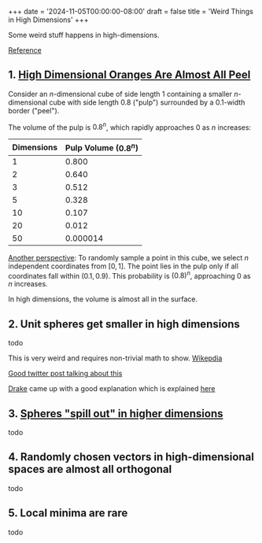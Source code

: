 +++
date = '2024-11-05T00:00:00-08:00'
draft = false
title = 'Weird Things in High Dimensions'
+++

Some weird stuff happens in high-dimensions. 

[Reference](https://x.com/aryehazan/status/1817877048053911912)


## 1. [High Dimensional Oranges Are Almost All Peel](https://x.com/tszzl/status/1817081479190708528)



Consider an $n$-dimensional cube of side length 1 containing a smaller $n$-dimensional cube with side length $0.8$ ("pulp") surrounded by a $0.1$-width border ("peel"). 

The volume of the pulp is $0.8^n$, which rapidly approaches 0 as $n$ increases:


| Dimensions | Pulp Volume ($0.8^n$) |
|------------|------------------------|
| 1          | 0.800                 |
| 2          | 0.640                 |
| 3          | 0.512                 |
| 5          | 0.328                 |
| 10         | 0.107                 |
| 20         | 0.012                 |
| 50         | 0.000014              |

[Another perspective](https://x.com/Jsevillamol/status/1817213852402303024): To randomly sample a point in this cube, we select $n$ independent coordinates from $[0,1]$. The point lies in the pulp only if all coordinates fall within $(0.1, 0.9)$. This probability is $(0.8)^n$, approaching 0 as $n$ increases.

In high dimensions, the volume is almost all in the surface.

## 2. Unit spheres get smaller in high dimensions
todo

This is very weird and requires non-trivial math to show.
[Wikepdia](https://en.wikipedia.org/wiki/Volume_of_an_n-ball)

[Good twitter post talking about this](https://x.com/RokoMijic/status/1818073988805152801)

[Drake](https://x.com/MaskedTorah/status/1818188397087015147) came up with a good explanation which is explained [here](https://x.com/RokoMijic/status/1818273024526733319)



## 3. [Spheres "spill out" in higher dimensions](https://stanislavfort.com/blog/sphere-spilling-out/)
todo


## 4. Randomly chosen vectors in high-dimensional spaces are almost all orthogonal
todo



## 5. Local minima are rare
todo


